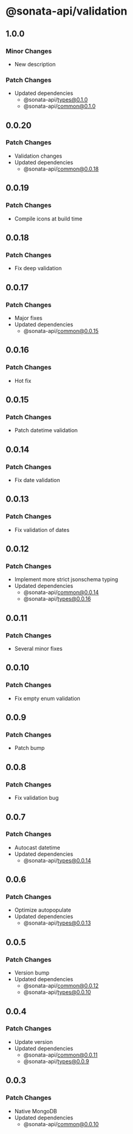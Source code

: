 # @sonata-api/validation

## 1.0.0

### Minor Changes

- New description

### Patch Changes

- Updated dependencies
  - @sonata-api/types@0.1.0
  - @sonata-api/common@0.1.0

## 0.0.20

### Patch Changes

- Validation changes
- Updated dependencies
  - @sonata-api/common@0.0.18

## 0.0.19

### Patch Changes

- Compile icons at build time

## 0.0.18

### Patch Changes

- Fix deep validation

## 0.0.17

### Patch Changes

- Major fixes
- Updated dependencies
  - @sonata-api/common@0.0.15

## 0.0.16

### Patch Changes

- Hot fix

## 0.0.15

### Patch Changes

- Patch datetime validation

## 0.0.14

### Patch Changes

- Fix date validation

## 0.0.13

### Patch Changes

- Fix validation of dates

## 0.0.12

### Patch Changes

- Implement more strict jsonschema typing
- Updated dependencies
  - @sonata-api/common@0.0.14
  - @sonata-api/types@0.0.16

## 0.0.11

### Patch Changes

- Several minor fixes

## 0.0.10

### Patch Changes

- Fix empty enum validation

## 0.0.9

### Patch Changes

- Patch bump

## 0.0.8

### Patch Changes

- Fix validation bug

## 0.0.7

### Patch Changes

- Autocast datetime
- Updated dependencies
  - @sonata-api/types@0.0.14

## 0.0.6

### Patch Changes

- Optimize autopopulate
- Updated dependencies
  - @sonata-api/types@0.0.13

## 0.0.5

### Patch Changes

- Version bump
- Updated dependencies
  - @sonata-api/common@0.0.12
  - @sonata-api/types@0.0.10

## 0.0.4

### Patch Changes

- Update version
- Updated dependencies
  - @sonata-api/common@0.0.11
  - @sonata-api/types@0.0.9

## 0.0.3

### Patch Changes

- Native MongoDB
- Updated dependencies
  - @sonata-api/common@0.0.10
